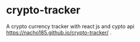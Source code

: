 # crypto-tracker
A crypto currency tracker with react js and cypto api
https://nacho185.github.io/crypto-tracker/ .

